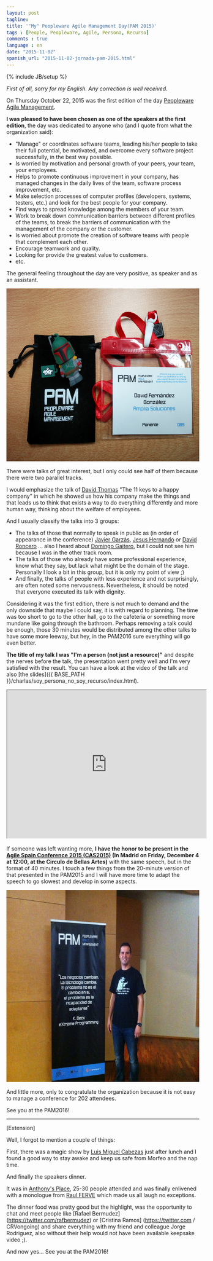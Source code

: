 ```yaml
---
layout: post
tagline: 
title: '"My" Peopleware Agile Management Day(PAM 2015)'
tags : [People, Peopleware, Agile, Persona, Recurso]
comments : true
language : en
date: "2015-11-02"
spanish_url: "2015-11-02-jornada-pam-2015.html"
---
```

{% include JB/setup %}

_First of all, sorry for my English. Any correction is well received._

On Thursday October 22, 2015 was the first edition of the day [Peopleware Agile Management](http://peopleware-agilemanagement.com/).

**I was pleased to have been chosen as one of the speakers at the first edition**,  the day was dedicated to anyone who (and I quote from what the organization said):

* "Manage" or coordinates software teams, leading his/her people to take their full potential, be motivated, and overcome every software project successfully, in the best way possible.
* Is worried by motivation and personal growth of your peers, your team, your employees.
* Helps to promote continuous improvement in your company, has managed changes in the daily lives of the team, software process improvement, etc.
* Make selection processes of computer profiles (developers, systems, testers, etc.) and look for the best people for your company.
* Find ways to spread knowledge among the members of your team.
* Work to break down communication barriers between different profiles of the teams, to break the barriers of communication with the management of the company or the customer.
* Is worried about promote the creation of software teams with people that complement each other.
* Encourage teamwork and quality.
* Looking for provide the greatest value to customers.
* etc.

The general feeling throughout the day are very positive, as speaker and as an assistant.

<p align="center">
<img src="../images/pam2015.jpg" title="Gift as a speaker and accreditation of PAM2015" width="600" height="450">
</p>

There were talks of great interest, but I only could see half of them because there were two parallel tracks.

I would emphasize the talk of [David Thomas](https://twitter.com/davidtomas) "The 11 keys to a happy company" in which he showed us how his company make the things and that leads us to think that exists a way to do everything differently and more human way, thinking about the welfare of employees.

And I usually classify the talks into 3 groups:

* The talks of those that normally to speak in public as (in order of appearance in the conference) [Javier Garzás](https://twitter.com/jgarzas), [Jesus Hernando](https://twitter.com/jhcorrochano) or [David Roncero](https://twitter.com/davidroncero_es) ... also I heard about [Domingo Gaitero](https://twitter.com/DgaiteroG), but I could not see him because I was in the other track room.
* The talks of those who already have some professional experience, know what they say, but lack what might be the domain of the stage. Personally I look a bit in this group, but it is only my point of view ;)
* And finally, the talks of people with less experience and not surprisingly, are often noted some nervousness. Nevertheless, it should be noted that everyone executed its talk with dignity.

Considering it was the first edition, there is not much to demand and the only downside that maybe I could say, it is with regard to planning. The time was too short to go to the other hall, go to the cafeteria or something more mundane like going through the bathroom. Perhaps removing a talk could be enough, those 30 minutes would be distributed among the other talks to have some more leeway, but hey, in the PAM2016 sure everything will go even better.

**The title of my talk I was "I'm a person (not just a resource)"** and despite the nerves before the talk, the presentation went pretty well and I'm very satisfied with the result. You can have a look at the video of the talk and also [the slides]({{ BASE_PATH }}/charlas/soy_persona_no_soy_recurso/index.html).

<p align="center">
<iframe width="520" height="385" 
src="http://www.youtube.com/embed/oYVQwdaHs9Q">
</iframe>
<br/>
</p>

If someone was left wanting more, **I have the honor to be present in the [Agile Spain Conference 2015 (CAS2015)](http://cas2015.agile-spain.org/) (In Madrid on Friday, December 4 at 12:00, at the Circulo de Bellas Artes)** with the same speech, but in the format of 40 minutes. I touch a few things from the 20-minute version of that presented in the PAM2015 and I will have more time to adapt the speech to go slowest and develop in some aspects.

<p align="center">
<img src="../images/david_pam2015.jpg" title="David Fernández González at PAM2015" width="650" height="500">
</p>

And little more, only to congratulate the organization because it is not easy to manage a conference for 202 attendees.

See you at the PAM2016!

---
[Extension]

Well, I forgot to mention a couple of things:

First, there was a magic show by [Luis Miguel Cabezas](https://twitter.com/hazardco) just after lunch and I found a good way to stay awake and keep us safe from Morfeo and the nap time.

And finally the speakers dinner.

It was in [Anthony's Place](www.restauranteanthonysplace.com), 25-30 people attended and was finally enlivened with a monologue from [Raul FERVE](https://twitter.com/raulferve) which made us all laugh no exceptions.

The dinner food was pretty good but the highlight, was the opportunity to chat and meet people like [Rafael Bermudez] (https://twitter.com/rafbermudez) or [Cristina Ramos] (https://twitter.com / CRVongoing) and share everything with my friend and colleague Jorge Rodriguez, also without their help would not have been available keepsake video ;).

And now yes... See you at the PAM2016!